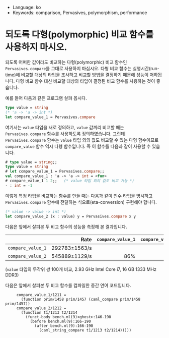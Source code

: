 * Language: ko 
* Keywords: comparison, Pervasives, polymorphism, performance

# 되도록 다형(polymorphic) 비교 함수를 사용하지 마시오.

되도록 어떠한 값이라도 비교하는 다형(polymorphic) 비교 함수인 `Pervasives.compare`를 그대로 사용하지 마십시오. 다형 비교 함수는 실행시간(run-time)에 비교할 대상의 타입을 조사하고 비교할 방법을 결정하기 때문에 성능이 저하됩니다. 다형 비교 함수 대신 비교할 대상의 타입이 결정된 비교 함수를 사용하는 것이 좋습니다.

예를 들어 다음과 같은 프로그램 살펴 봅시다.

```ocaml
type value = string
(* 'a -> 'a -> int *)
let compare_value_1 = Pervasives.compare
```

여기서는 `value` 타입을 새로 정의하고, `value` 값끼리 비교할 때는 `Pervasives.compare` 함수를 사용하도록 정의하였습니다. 그런데 `Pervasives.compare` 함수는 `value` 타입 외의 값도 비교할 수 있는 다형 함수이므로 `compare_value` 함수 역시 다형 함수입니다. 즉 이 함수를 다음과 같이 사용할 수 있습니다.

```ocaml
# type value = string;;
type value = string
# let compare_value_1 = Pervasives.compare;;
val compare_value_1 : 'a -> 'a -> int = <fun>
# compare_value_1 1 2;;   (* value 타입 외의 값도 비교 가능 *)
- : int = -1
```

이렇게 특정 타입을 비교하는 함수를 만들 때는 다음과 같이 인수 타입을 명시하고 `Pervasives.compare` 함수에 전달하는 식으로(eta-conversion) 구현해야 합니다.

```ocaml
(* value -> value -> int *)
let compare_value_2 (x : value) y = Pervasives.compare x y
```

다음은 앞에서 살펴본 두 비교 함수의 성능을 측정해 본 결과입니다.

|  | Rate | `compare_value_1` | `compare_value_2` |
| --- | ---: | ---: | ---: |
| `compare_value_1` | 292783±1563/s | | -46% |
| `compare_value_2` | 545889±1129/s | 86% | |

(`value` 타입의 무작위 쌍 100개 비교, 2.93 GHz Intel Core i7, 16 GB 1333 MHz DDR3)

다음은 앞에서 살펴본 두 비교 함수를 컴파일한 중간 언어 코드입니다.

```
     compare_value_1/1211 =
       (function prim/1458 prim/1457 (caml_compare prim/1458 prim/1457))
     compare_value_2/1212 =
       (function t1/1213 t2/1214
         (funct-body bench.ml(9)<ghost>:146-190
           (before bench.ml(9):166-190
             (after bench.ml(9):166-190
               (caml_string_compare t1/1213 t2/1214)))))
```